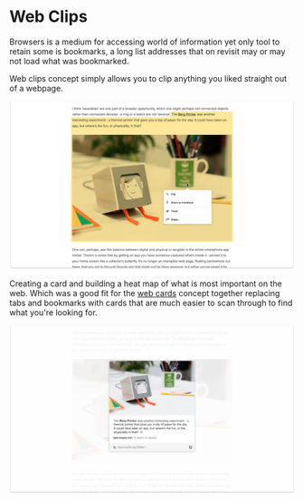# Web Clips

Browsers is a medium for accessing world of information yet only tool to retain some is bookmarks, a long list addresses that on revisit may or may not load what was bookmarked.

Web clips concept simply allows you to clip anything you liked straight out of a webpage.

![image-20200201160150874](image-20200201160150874.png)



Creating a card and building a heat map of what is most important on the web. Which was a good fit for the [web cards](./web-cards) concept together replacing tabs and bookmarks with cards that are much easier to scan through to find what you're looking for.

![image-20200201160210778](image-20200201160210778.png)

